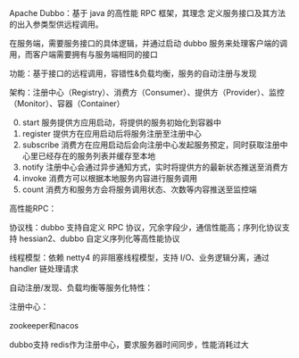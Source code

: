 Apache Dubbo：基于 java 的高性能 RPC 框架，其理念 定义服务接口及其方法的出入参类型供远程调用。

在服务端，需要服务接口的具体逻辑，并通过启动 dubbo 服务来处理客户端的调用，而客户端需要拥有与服务端相同的接口



功能：基于接口的远程调用，容错性&负载均衡，服务的自动注册与发现



架构：注册中心（Registry）、消费方（Consumer）、提供方（Provider）、监控（Monitor）、容器（Container）



0. start 服务提供方应用启动，将提供的服务初始化到容器中
1. register 提供方在应用启动后将服务注册至注册中心
2. subscribe 消费方在应用启动后会向注册中心发起服务预定，同时获取注册中心里已经存在的服务列表并缓存至本地
3. notify 注册中心会通过异步通知方式，实时将提供方的最新状态推送至消费方
4. invoke 消费方可以根据本地服务内容进行服务调用
5. count 消费方和服务方会将服务调用状态、次数等内容推送至监控端





高性能RPC：

协议栈：dubbo 支持自定义 RPC 协议，冗余字段少，通信性能高；序列化协议支持 hessian2、dubbo 自定义序列化等高性能协议



线程模型：依赖 netty4 的非阻塞线程模型，支持 I/O、业务逻辑分离，通过 handler 链处理请求



自动注册/发现、负载均衡等服务化特性：

注册中心：

zookeeper和nacos

dubbo支持 redis作为注册中心，要求服务器时间同步，性能消耗过大